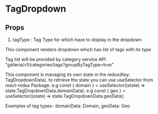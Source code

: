 # TagDropdown

## Props

1. tagType : Tag Type for which have to display in the dropdown

This component renders dropdown which has list of tags with its type

Tag list will be provided by category service API "galleria/v1/categories/tags?groupByTagType=true"

This component is managing its own state in the redux(Key: TagDropdownData).
to retrieve the state you can use useSelector from react-redux Package.
e.g const { domain } = useSelector((state) => state.TagDropdownData.domainData);
e.g const { geo } = useSelector((state) => state.TagDropdownData.geoData);

Examples of tag types- domainData: Domain, geoData: Geo

<TagDropdown tagType="domainData" />
<TagDropdown tagType="geoData" />
